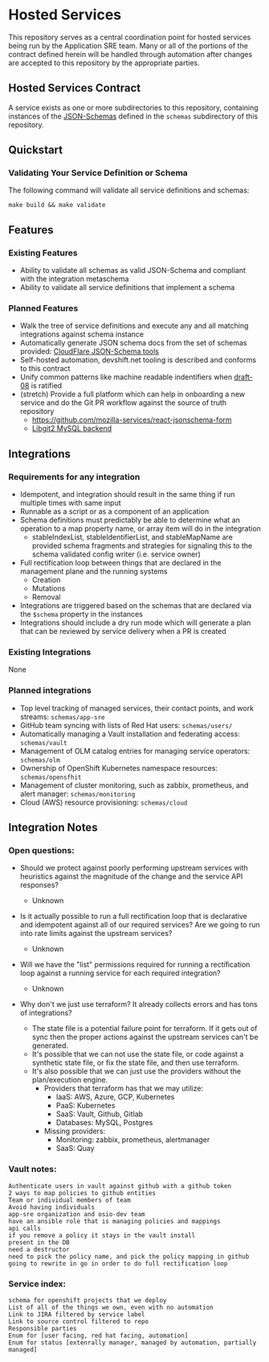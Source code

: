 # Hosted Services

This repository serves as a central coordination point for hosted services being run by the Application SRE team.
Many or all of the portions of the contract defined herein will be handled through automation after changes are accepted to this repository by the appropriate parties.

## Hosted Services Contract

A service exists as one or more subdirectories to this repository, containing instances of the [JSON-Schemas](https://json-schema.org/) defined in the `schemas` subdirectory of this repository.

## Quickstart

### Validating Your Service Definition or Schema

The following command will validate all service definitions and schemas:

```console
make build && make validate
```

## Features

### Existing Features

- Ability to validate all schemas as valid JSON-Schema and compliant with the integration metaschema
- Ability to validate all service definitions that implement a schema

### Planned Features

- Walk the tree of service definitions and execute any and all matching integrations against schema instance
- Automatically generate JSON schema docs from the set of schemas provided: [CloudFlare JSON-Schema tools](https://github.com/cloudflare/json-schema-tools)
- Self-hosted automation, devshift.net tooling is described and conforms to this contract
- Unify common patterns like machine readable indentifiers when [draft-08](https://github.com/json-schema-org/json-schema-spec/milestone/6) is ratified
- (stretch) Provide a full platform which can help in onboarding a new service and do the Git PR workflow against the source of truth repository
  - https://github.com/mozilla-services/react-jsonschema-form
  - [Libgit2 MySQL backend](https://www.perforce.com/blog/your-git-repository-database-pluggable-backends-libgit2)

## Integrations

### Requirements for any integration

- Idempotent, and integration should result in the same thing if run multiple times with same input
- Runnable as a script or as a component of an application
- Schema definitions must predictably be able to determine what an operation to a map property name, or array item will do in the integration
  - stableIndexList, stableIdentifierList, and stableMapName are provided schema fragments and strategies for signaling this to the schema validated config writer (i.e. service owner)
- Full rectification loop between things that are declared in the management plane and the running systems
  - Creation
  - Mutations
  - Removal
- Integrations are triggered based on the schemas that are declared via the `$schema` property in the instances
- Integrations should include a dry run mode which will generate a plan that can be reviewed by service delivery when a PR is created

### Existing Integrations

None

### Planned integrations

- Top level tracking of managed services, their contact points, and work streams: `schemas/app-sre`
- GitHub team syncing with lists of Red Hat users: `schemas/users/`
- Automatically managing a Vault installation and federating access: `schemas/vault`
- Management of OLM catalog entries for managing service operators: `schemas/olm`
- Ownership of OpenShift Kubernetes namespace resources: `schemas/opensfhit`
- Management of cluster monitoring, such as zabbix, prometheus, and alert manager: `schemas/monitoring`
- Cloud (AWS) resource provisioning: `schemas/cloud`

## Integration Notes

### Open questions:

- Should we protect against poorly performing upstream services with heuristics against the magnitude of the change and the service API responses?

  - Unknown

- Is it actually possible to run a full rectification loop that is declarative and idempotent against all of our required services? Are we going to run into rate limits against the upstream services?

  - Unknown

- Will we have the "list" permissions required for running a rectification loop against a running service for each required integration?

  - Unknown

- Why don't we just use terraform? It already collects errors and has tons of integrations?

  - The state file is a potential failure point for terraform. If it gets out of sync then the proper actions against the upstream services can't be generated.
  - It's possible that we can not use the state file, or code against a synthetic state file, or fix the state file, and then use terraform.
  - It's also possible that we can just use the providers without the plan/execution engine.
    - Providers that terraform has that we may utilize:
      - IaaS: AWS, Azure, GCP, Kubernetes
      - PaaS: Kubernetes
      - SaaS: Vault, Github, Gitlab
      - Databases: MySQL, Postgres
    - Missing providers:
      - Monitoring: zabbix, prometheus, alertmanager
      - SaaS: Quay

### Vault notes:

```
Authenticate users in vault against github with a github token
2 ways to map policies to github entities
Team or individual members of team
Avoid having individuals
app-sre organization and osio-dev team
have an ansible role that is managing policies and mappings
api calls
if you remove a policy it stays in the vault install
present in the DB
need a destructor
need to pick the policy name, and pick the policy mapping in github
going to rewrite in go in order to do full rectification loop
```

### Service index:

```
schema for openshift projects that we deploy
List of all of the things we own, even with no automation
Link to JIRA filtered by service label
Link to source control filtered to repo
Responsible parties
Enum for [user facing, red hat facing, automation]
Enum for status [extenrally manager, managed by automation, partially managed]
```